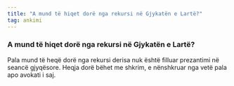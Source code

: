 ```yaml
---
title: "A mund të hiqet dorë nga rekursi në Gjykatën e Lartë?"
tag: ankimi
---
```


### A mund të hiqet dorë nga rekursi në Gjykatën e Lartë?

Pala mund të heqë dorë nga rekursi derisa nuk është filluar prezantimi në seancë gjyqësore. Heqja dorë bëhet me shkrim, e nënshkruar nga vetë pala apo avokati i saj.
